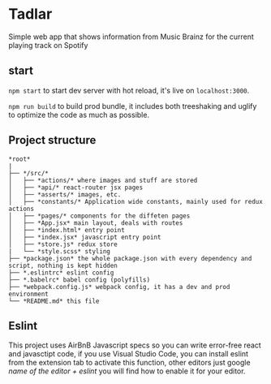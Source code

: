 # Tadlar
Simple web app that shows information from Music Brainz for the current playing track on Spotify

## start

`npm start` to start dev server with hot reload, it's live on `localhost:3000`.


`npm run build` to build prod bundle, it includes both treeshaking and uglify to optimize the code as much as possible.


## Project structure

```
*root*
|
├── */src/*
│   ├── *actions/* where images and stuff are stored
│   ├── *api/* react-router jsx pages
│   ├── *asserts/* images, etc.
│   ├── *constants/* Application wide constants, mainly used for redux actions
│   ├── *pages/* components for the diffeten pages
│   ├── *App.jsx* main layout, deals with routes
│   ├── *index.html* entry point
│   ├── *index.jsx* javascript entry point
│   ├── *store.js* redux store
|   └── *style.scss* styling
├── *package.json* the whole package.json with every dependency and script, nothing is kept hidden
├── *.eslintrc* eslint config
├── *.babelrc* babel config (polyfills)
├── *webpack.config.js* webpack config, it has a dev and prod environment
└── *README.md* this file
```


## Eslint

This project uses AirBnB Javascript specs so you can write error-free react and javasctipt code, if you use Visual Studio Code, you can install eslint from the extension tab to activate this function, other editors just google _name of the editor + eslint_ you will find how to enable it for your editor.


